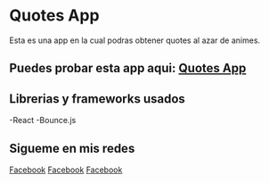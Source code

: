 # Quotes App
Esta es una app en la cual podras obtener quotes al azar de animes.
## Puedes probar esta app aqui: [Quotes App](https://google.com)
## Librerias y frameworks usados
-React
-Bounce.js
## Sigueme en mis redes
[Facebook](https://google.com)
[Facebook](https://google.com)
[Facebook](https://google.com)

